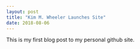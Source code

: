 ```yaml
---
layout: post
title: "Kim M. Wheeler Launches Site"
date: 2018-08-06
---
```


This is my first blog post to my personal github site. 
